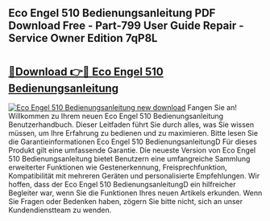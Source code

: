## Eco Engel 510 Bedienungsanleitung PDF Download Free - Part-799 User Guide Repair - Service Owner Edition 7qP8L

# <h2><a href="http://df36gd8.blite.top/?on=Eco+Engel+510+Bedienungsanleitung">🔗Download 👉🔴 Eco Engel 510 Bedienungsanleitung</a></h2>

[![Eco Engel 510 Bedienungsanleitung new download](https://i.imgur.com/lujVjoI.png)](http://df36gd8.blite.top/?on=Eco+Engel+510+Bedienungsanleitung)
Fangen Sie an! Willkommen zu Ihrem neuen Eco Engel 510 Bedienungsanleitung Benutzerhandbuch. Dieser Leitfaden führt Sie durch alles, was Sie wissen müssen, um Ihre Erfahrung zu bedienen und zu maximieren. Bitte lesen Sie die Garantieinformationen Eco Engel 510 BedienungsanleitungD Für dieses Produkt gilt eine umfassende Garantie. Die neueste Version von Eco Engel 510 Bedienungsanleitung bietet Benutzern eine umfangreiche Sammlung erweiterter Funktionen wie Gestenerkennung, Freisprechfunktion, Kompatibilität mit mehreren Geräten und personalisierte Empfehlungen. Wir hoffen, dass der Eco Engel 510 BedienungsanleitungD ein hilfreicher Begleiter war, wenn Sie die Funktionen Ihres neuen Artikels erkunden. Wenn Sie Fragen oder Bedenken haben, zögern Sie bitte nicht, sich an unser Kundendienstteam zu wenden.
